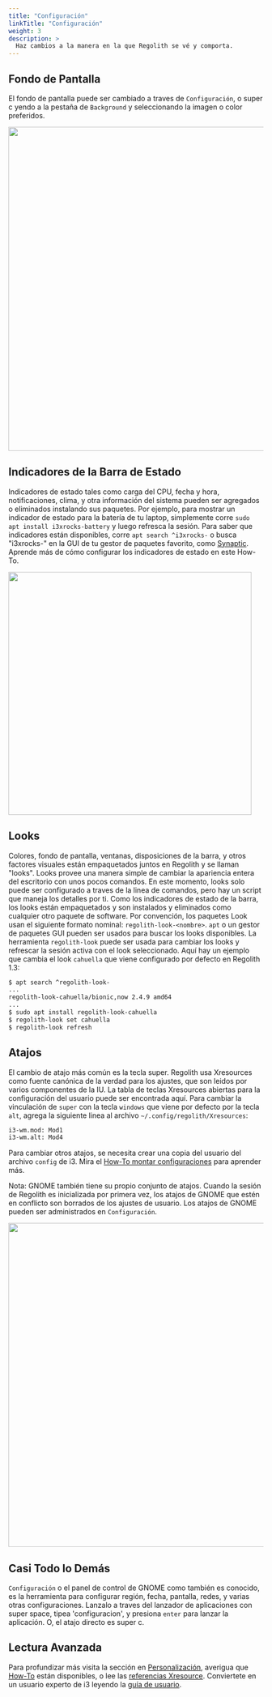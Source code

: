 ```yaml
---
title: "Configuración"
linkTitle: "Configuración"
weight: 3
description: >
  Haz cambios a la manera en la que Regolith se vé y comporta.
---
```


## Fondo de Pantalla

El fondo de pantalla puede ser cambiado a traves de `Configuración`, o <span class="text-nowrap"><span class="badge badge-warning">super</span> <span class="badge badge-warning">c</span></span> yendo a la pestaña de `Background` y seleccionando la imagen o color preferidos.

<img class="shadow m-5" src="../regolith-screenshot-settings-wallpaper.png" width="640px"/>

## Indicadores de la Barra de Estado

Indicadores de estado tales como carga del CPU, fecha y hora, notificaciones, clima, y otra información del sistema pueden ser agregados o eliminados instalando sus paquetes. Por ejemplo, para mostrar un indicador de estado para la batería de tu laptop, simplemente corre `sudo apt install i3xrocks-battery` y luego refresca la sesión. Para saber que indicadores están disponibles, corre `apt search ^i3xrocks-` o busca "i3xrocks-" en la GUI de tu gestor de paquetes favorito, como [Synaptic](https://help.ubuntu.com/community/SynapticHowto). Aprende más de cómo configurar los indicadores de estado en este How-To.

<img class="shadow m-5" src="../regolith-screenshot-synaptic-search.png" width="480px"/>

## Looks

Colores, fondo de pantalla, ventanas, disposiciones de la barra, y otros factores visuales están empaquetados juntos en Regolith y se llaman "looks". Looks provee una manera simple de cambiar la apariencia entera del escritorio con unos pocos comandos. En este momento, looks solo puede ser configurado a traves de la linea de comandos, pero hay un script que maneja los detalles por ti. Como los indicadores de estado de la barra, los looks están empaquetados y son instalados y eliminados como cualquier otro paquete de software. Por convención, los paquetes Look usan el siguiente formato nominal: `regolith-look-<nombre>`. `apt` o un gestor de paquetes GUI pueden ser usados para buscar los looks disponibles. La herramienta `regolith-look` puede ser usada para cambiar los looks y refrescar la sesión activa con el look seleccionado. Aquí hay un ejemplo que cambia el look `cahuella` que viene configurado por defecto en Regolith 1.3:

```bash
$ apt search ^regolith-look-
...
regolith-look-cahuella/bionic,now 2.4.9 amd64
...
$ sudo apt install regolith-look-cahuella
$ regolith-look set cahuella
$ regolith-look refresh
```

## Atajos

El cambio de atajo más común es la tecla super. Regolith usa Xresources como fuente canónica de la verdad para los ajustes, que son leidos por varios componentes de la IU. La tabla de teclas Xresources abiertas para la configuración del usuario puede ser encontrada aquí. Para cambiar la vinculación de `super` con la tecla `windows` que viene por defecto por la tecla `alt`, agrega la siguiente linea al archivo `~/.config/regolith/Xresources`:

```bash
i3-wm.mod: Mod1
i3-wm.alt: Mod4
```

Para cambiar otros atajos, se necesita crear una copia del usuario del archivo `config` de i3. Mira el [How-To montar configuraciones](../../howto/stage-configs) para aprender más.

Nota: GNOME también tiene su propio conjunto de atajos. Cuando la sesión de Regolith es inicializada por primera vez, los atajos de GNOME que estén en conflicto son borrados de los ajustes de usuario. Los atajos de GNOME pueden ser administrados en `Configuración`.

<img class="shadow m-5" src="../regolith-screenshot-settings-keybindings.png" width="640px"/>

## Casi Todo lo Demás

`Configuración` o el panel de control de GNOME como también es conocido, es la herramienta para configurar región, fecha, pantalla, redes, y varias otras configuraciones. Lanzalo a traves del lanzador de aplicaciones con <span class="text-nowrap"><span class="badge badge-warning">super</span> <span class="badge badge-warning">space</span></span>, tipea 'configuracion', y presiona `enter` para lanzar la aplicación. O, el atajo directo es <span class="text-nowrap"><span class="badge badge-warning">super</span> <span class="badge badge-warning">c</span></span>.

## Lectura Avanzada

Para profundizar más visita la sección en [Personalización](../../customize), averigua que [How-To](../../howto) están disponibles, o lee las [referencias Xresource](../../reference/xresources). Conviertete en un usuario experto de i3 leyendo la [guía de usuario](https://i3wm.org/docs/userguide.html).